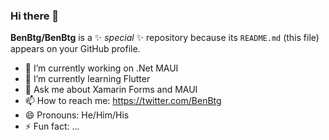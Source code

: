 ### Hi there 👋

**BenBtg/BenBtg** is a ✨ _special_ ✨ repository because its `README.md` (this file) appears on your GitHub profile.

- 🔭 I’m currently working on .Net MAUI
- 🌱 I’m currently learning Flutter
- 💬 Ask me about Xamarin Forms and MAUI
- 📫 How to reach me: https://twitter.com/BenBtg
- 😄 Pronouns: He/Him/His
- ⚡ Fun fact: ...

